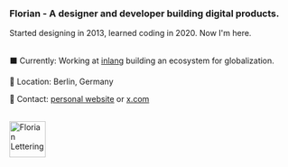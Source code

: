 <h3>Florian - A designer and developer building digital products.</h3>
Started designing in 2013, learned coding in 2020. Now I'm here.
<br /><br />

⬛ Currently: Working at [inlang](https://inlang.com/) building an ecosystem for globalization.

📍 Location: Berlin, Germany

🛜 Contact: [personal website](https://floriankiem.com/) or [x.com](https://x.com/flornkm/)

<br />

<img src="https://github.com/flornkm/flornkm/assets/92092993/29a38336-c457-41e9-9780-bbc0a46a648a" alt="Florian Lettering" height="64" />

